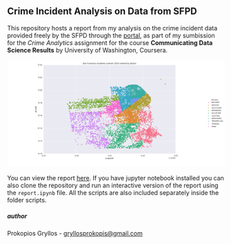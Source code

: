
## Crime Incident Analysis on Data from SFPD


This repository hosts a report from my analysis on the crime incident data provided freely by the SFPD through the [portal](https://data.sfgov.org/), as part of my sumbission for the _Crime Analytics_ assignment for the course __Communicating Data Science Results__ by University of Washington, Coursera.

![alt text](http://raw.githubusercontent.com/PGryllos/SanFranciscoCrimeAnalysis/master/figures/figure_1_density.png)

You can view the report [here][report]. If you have jupyter notebook installed you can also clone the repository and run
an interactive version of the report using the `report.ipynb` file. All the scripts are also included separately inside the folder scripts.


##### author 

Prokopios Gryllos - gryllosprokopis@gmail.com

[report]: https://github.com/PGryllos/SanFranciscoCrimeAnalysis/blob/master/report.ipynb
